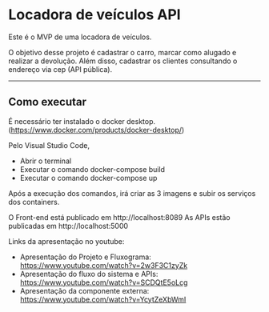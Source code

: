 # Locadora de veículos API

Este é o MVP de uma locadora de veículos.

O objetivo desse projeto é cadastrar o carro, marcar como alugado e realizar a devolução. Além disso, cadastrar os clientes consultando o endereço via cep (API pública).

---
## Como executar 

É necessário ter instalado o docker desktop. (https://www.docker.com/products/docker-desktop/)

Pelo Visual Studio Code,
* Abrir o terminal
* Executar o comando docker-compose build
* Executar o comando docker-compose up

Após a execução dos comandos, irá criar as 3 imagens e subir os serviços dos containers.

O Front-end está publicado em http://localhost:8089
As APIs estão publicadas em http://localhost:5000

Links da apresentação no youtube:
+ Apresentação do Projeto e Fluxograma: https://www.youtube.com/watch?v=2w3F3C1zyZk
+ Apresentação do fluxo do sistema e APIs: https://www.youtube.com/watch?v=SCDQtE5oLcg
+ Apresentação da componente externa: https://www.youtube.com/watch?v=YcytZeXbWmI
